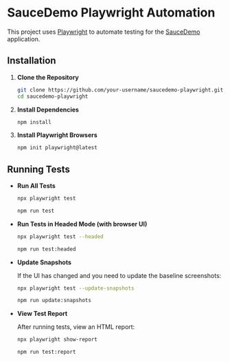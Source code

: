 # SauceDemo Playwright Automation

This project uses [Playwright](https://playwright.dev/) to automate testing for the [SauceDemo](https://www.saucedemo.com/) application.

## Installation

1. **Clone the Repository**

    ```bash
    git clone https://github.com/your-username/saucedemo-playwright.git
    cd saucedemo-playwright
    ```

2. **Install Dependencies**

    ```bash
    npm install
    ```
3. **Install Playwright Browsers**

    ```bash
    npm init playwright@latest
    ```

## Running Tests

- **Run All Tests**

    ```bash
    npx playwright test
    ```
    ```bash
    npm run test
    ```
    

- **Run Tests in Headed Mode (with browser UI)**

    ```bash
    npx playwright test --headed
    ```
    ```bash
    npm run test:headed
    ```

- **Update Snapshots**

    If the UI has changed and you need to update the baseline screenshots:

    ```bash
    npx playwright test --update-snapshots
    ```
    ```bash
    npm run update:snapshots
    ```

- **View Test Report**

    After running tests, view an HTML report:

    ```bash
    npx playwright show-report
    ```
    ```bash
    npm run test:report
    ```
